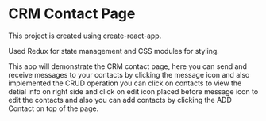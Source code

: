 <h1> CRM Contact Page </h1>

This project is created using create-react-app.

Used Redux for state management and CSS modules for styling.

This app will demonstrate the CRM contact page, here you can send and receive messages to your contacts by clicking the message icon and also implemented the CRUD operation you can click on contacts to view the detial info on right side and click on edit icon placed before message icon to edit the contacts and also you can add contacts by clicking the ADD Contact on top of the page.
